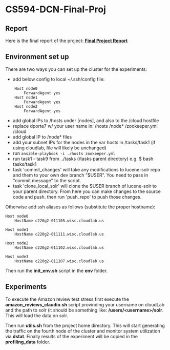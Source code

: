# CS594-DCN-Final-Proj

## Report
Here is the final report of the project:
[__Final Project Report__](cs494_cdcs_s19_final_proj_group4.pdf)

## Environment set up
There are two ways you can set up the cluster for the experiments:

- add below config to local ~/.ssh/config file:
```
    Host node0
        ForwardAgent yes
    Host node1
        ForwardAgent yes
    Host node2
        ForwardAgent yes
```
- add global IPs to /hosts under [nodes], and also to the /cloud hostfile
- replace dporte7 w/ your user name in: /hosts /node* /zookeeper.yml /cloud
- add global IP to /node* files
- add your subnet IPs for the nodes in the var hosts in /tasks/task1 (if using cloudlab, file will likely be unchanged)
- run `ansible-playbook -i ./hosts zookeeper.yml`
- run task1 - task9 from ../tasks (/tasks parent directory) e.g. $ bash tasks/task1
- task 'commit_changes' will take any modifications to lucene-solr repo and them to your own dev branch "$USER". You need to pass in "commit message" to the script.
- task 'clone_local_solr' will clone the $USER branch of lucene-solr to your parent directory. From here you can make changes to the source code and push. then run 'push_repo' to push those changes.


Otherwise add ssh aliases as follows (substitute the proper hostname):
```
Host node0
	HostName c220g2-011105.wisc.cloudlab.us

Host node1
	HostName c220g2-011111.wisc.cloudlab.us

Host node2
	HostName c220g2-011102.wisc.cloudlab.us

Host node3
	HostName c220g2-011107.wisc.cloudlab.us

```
Then run the __init\_env.sh__ script in the __env__ folder.

## Experiments
To execute the Amazon review test stress first execute the __amazon_reviews_claudio.sh__ script provinding your username on cloudLab and the path to solr (it should be something like: __/users/\<username\>/solr__.
This will load the data on solr.

Then run __utils.sh__ from the project home directory. This will start generating the traffic on the fourth node of the cluster and monitor system utilization via __dstat__. Finally results of the experiment will be copied in the __profiling\_data__ folder.
